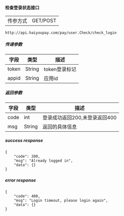 #### 检查登录状态接口
<table>
	<tr>
		<td>传参方式</td>
		<td>GET/POST</td>
	</tr>
</table>

```
http://api.haiyoupay.com/pay/user.Check/check_login
```

##### 传递参数
|字段|类型|描述|
|-|-|-|
|token|String|token登录标记|
|appid|String|应用id|

##### 返回参数
|字段|类型|描述|
|-|-|-|
|code|int|登录成功返回200,未登录返回400|
|msg|String|返回的具体信息|

##### success response
```
{
    "code": 200,
    "msg": "Already logged in",
    "data": {}
}
```

##### error response
```
{
    "code": 400,
    "msg": "Login timeout, please login again",
    "data": {}
}
```



